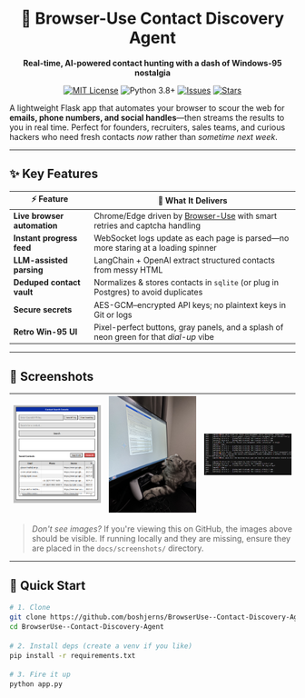 <div align="center">

# 🔎 Browser-Use Contact Discovery Agent  
**Real-time, AI-powered contact hunting with a dash of Windows-95 nostalgia**

[![MIT License](https://img.shields.io/badge/License-MIT-green.svg)](LICENSE)
![Python 3.8+](https://img.shields.io/badge/Python-3.8%2B-blue?logo=python)
[![Issues](https://img.shields.io/github/issues/boshjerns/BrowserUse--Contact-Discovery-Agent?logo=github)](https://github.com/boshjerns/BrowserUse--Contact-Discovery-Agent/issues)
[![Stars](https://img.shields.io/github/stars/boshjerns/BrowserUse--Contact-Discovery-Agent?style=social)](https://github.com/boshjerns/BrowserUse--Contact-Discovery-Agent/stargazers)

</div>

A lightweight Flask app that automates your browser to scour the web for **emails, phone numbers, and social handles**—then streams the results to you in real time. Perfect for founders, recruiters, sales teams, and curious hackers who need fresh contacts _now_ rather than _sometime next week_.

---

## ✨ Key Features

| ⚡ Feature | 🚀 What It Delivers |
|-----------|--------------------|
| **Live browser automation** | Chrome/Edge driven by [Browser-Use](https://docs.browser-use.com) with smart retries and captcha handling |
| **Instant progress feed**   | WebSocket logs update as each page is parsed—no more staring at a loading spinner |
| **LLM-assisted parsing**    | LangChain + OpenAI extract structured contacts from messy HTML |
| **Deduped contact vault**   | Normalizes & stores contacts in `sqlite` (or plug in Postgres) to avoid duplicates |
| **Secure secrets**          | AES-GCM–encrypted API keys; no plaintext keys in Git or logs |
| **Retro Win-95 UI**         | Pixel-perfect buttons, gray panels, and a splash of neon green for that _dial-up_ vibe |

---

## 📸 Screenshots

| <img src="docs/screenshots/download.png" alt="Contact Search Console Screenshot" width="300"/> | <img src="docs/screenshots/IMG_5247.jpg" alt="Cat at computer with application" width="300"/> | <img src="docs/screenshots/imagqe.png" alt="Additional Application Screenshot" width="300"/> |
|:----------------------------------------------------------------------------------------------:|:-------------------------------------------------------------------------------------------:|:------------------------------------------------------------------------------------------:|

> _Don't see images?_ If you're viewing this on GitHub, the images above should be visible. If running locally and they are missing, ensure they are placed in the `docs/screenshots/` directory.

---

## 🚀 Quick Start

```bash
# 1. Clone
git clone https://github.com/boshjerns/BrowserUse--Contact-Discovery-Agent.git
cd BrowserUse--Contact-Discovery-Agent

# 2. Install deps (create a venv if you like)
pip install -r requirements.txt

# 3. Fire it up
python app.py
